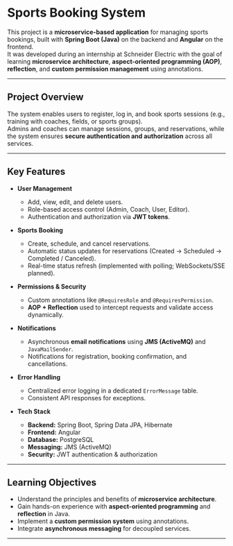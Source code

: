# Sports Booking System

This project is a **microservice-based application** for managing sports bookings, built with **Spring Boot (Java)** on the backend and **Angular** on the frontend.  
It was developed during an internship at Schneider Electric with the goal of learning **microservice architecture**, **aspect-oriented programming (AOP)**, **reflection**, and **custom permission management** using annotations.

---

## Project Overview
The system enables users to register, log in, and book sports sessions (e.g., training with coaches, fields, or sports groups).  
Admins and coaches can manage sessions, groups, and reservations, while the system ensures **secure authentication and authorization** across all services.

---

## Key Features
- **User Management**
  - Add, view, edit, and delete users.
  - Role-based access control (Admin, Coach, User, Editor).
  - Authentication and authorization via **JWT tokens**.

- **Sports Booking**
  - Create, schedule, and cancel reservations.
  - Automatic status updates for reservations (Created → Scheduled → Completed / Canceled).
  - Real-time status refresh (implemented with polling; WebSockets/SSE planned).

- **Permissions & Security**
  - Custom annotations like `@RequiresRole` and `@RequiresPermission`.
  - **AOP + Reflection** used to intercept requests and validate access dynamically.

- **Notifications**
  - Asynchronous **email notifications** using **JMS (ActiveMQ)** and `JavaMailSender`.
  - Notifications for registration, booking confirmation, and cancellations.

- **Error Handling**
  - Centralized error logging in a dedicated `ErrorMessage` table.
  - Consistent API responses for exceptions.

- **Tech Stack**
  - **Backend:** Spring Boot, Spring Data JPA, Hibernate
  - **Frontend:** Angular
  - **Database:** PostgreSQL
  - **Messaging:** JMS (ActiveMQ)
  - **Security:** JWT authentication & authorization

---

## Learning Objectives
- Understand the principles and benefits of **microservice architecture**.  
- Gain hands-on experience with **aspect-oriented programming** and **reflection** in Java.  
- Implement a **custom permission system** using annotations.  
- Integrate **asynchronous messaging** for decoupled services.  

---


